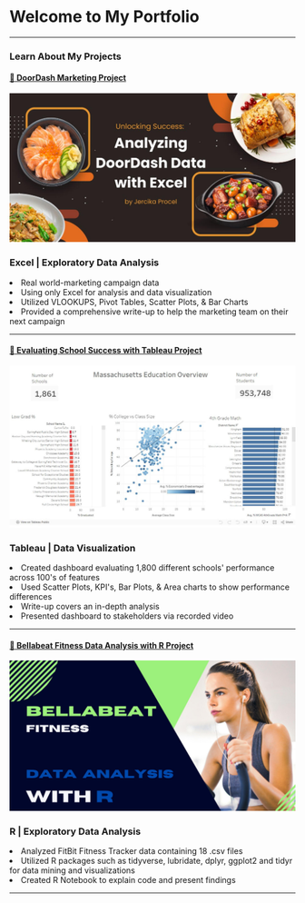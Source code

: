 # Welcome to My Portfolio

---

### Learn About My Projects

#### [🍔 DoorDash Marketing Project](https://www.linkedin.com/pulse/unlocking-success-analyzing-doordash-data-excel-jercika-procel-c5bye/?trackingId=J%2Fv68MeBQ4yH0bSoGCGswQ%3D%3D)
<img src="images/doordash project.jpg"/>
<h3>Excel | Exploratory Data Analysis</h3>

<li>Real world-marketing campaign data</li>
<li>Using only Excel for analysis and data visualization</li>
<li>Utilized VLOOKUPS, Pivot Tables, Scatter Plots, & Bar Charts</li>
<li>Provided a comprehensive write-up to help the marketing team on their next campaign</li>

---
#### [🏫 Evaluating School Success with Tableau Project](https://www.linkedin.com/pulse/massachusetts-education-data-analysis-tableau-jercika-procel-qcdee/)
<img src="images/tableau.jpg"/>
<h3>Tableau | Data Visualization</h3>
<li>Created dashboard evaluating 1,800 different schools' performance across 100's of features</li>
<li>Used Scatter Plots, KPI's, Bar Plots, & Area charts to show performance differences</li>
<li>Write-up covers an in-depth analysis</li>
<li>Presented dashboard to stakeholders via recorded video</li>

---
#### [💪 Bellabeat Fitness Data Analysis with R Project](https://www.kaggle.com/code/jercikaprocel/bellabeat-capstone-project)
<img src="images/bellabeat.jpg"/>
<h3>R | Exploratory Data Analysis</h3> 
<li>Analyzed FitBit Fitness Tracker data containing 18 .csv files</li>
<li>Utilized R packages such as tidyverse, lubridate, dplyr, ggplot2 and tidyr for data mining and visualizations</li>
<li>Created R Notebook to explain code and present findings</li> 


---




